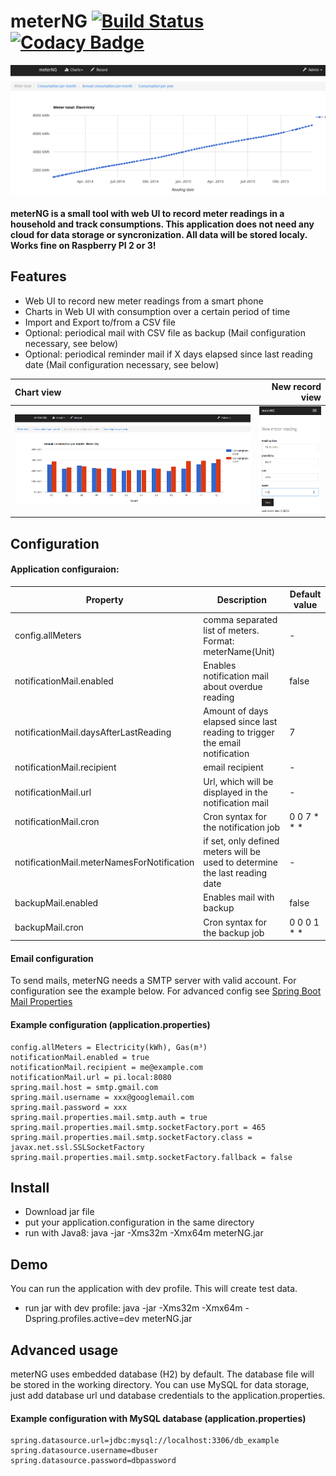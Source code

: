 # meterNG [![Build Status](https://travis-ci.org/0xERR0R/meterNG.svg?branch=master)](https://travis-ci.org/0xERR0R/meterNG) [![Codacy Badge](https://api.codacy.com/project/badge/Grade/936d4effb3454a69ae2d66348b744f07)](https://www.codacy.com/app/0xERR0R/meterNG?utm_source=github.com&amp;utm_medium=referral&amp;utm_content=0xERR0R/meterNG&amp;utm_campaign=Badge_Grade)
![screenshot](screenshot1.png "meterNG")

#### meterNG is a small tool with web UI to record meter readings in a household and track consumptions. This application does not need any cloud for data storage or syncronization. All data will be stored localy. Works fine on Raspberry PI 2 or 3!

## Features
* Web UI to record new meter readings from a smart phone
* Charts in Web UI with consumption over a certain period of time
* Import and Export to/from a CSV file
* Optional: periodical mail with CSV file as backup (Mail configuration necessary, see below)
* Optional: periodical reminder mail if X days elapsed since last reading date (Mail configuration necessary, see below)

Chart view                                                 |  New record view
:-------------------------------------------------------   |    ----------------------:
<img src="screenshot2.png" alt="Chart view" width="600"/>  |  <img src="screenshot3.png" alt="New record page" width="135"/>


## Configuration
#### Application configuraion:

| Property            | Description | Default value |
| ------------------- | ----------- | ------------- |
|config.allMeters     |comma separated list of meters. Format: meterName(Unit)|- |
| notificationMail.enabled| Enables notification mail about overdue reading | false |
| notificationMail.daysAfterLastReading | Amount of days elapsed since last reading to trigger the email notification | 7 |
| notificationMail.recipient | email recipient | - |
| notificationMail.url | Url, which will be displayed in the notification mail | - |
| notificationMail.cron | Cron syntax for the notification job | 0 0 7 \* \* \* |
| notificationMail.meterNamesForNotification | if set, only defined meters will be used to determine the last reading date | - |
| backupMail.enabled | Enables mail with backup | false |
| backupMail.cron | Cron syntax for the backup job |0 0 0 1 \* \* |

#### Email configuration
To send mails, meterNG needs a SMTP server with valid account. For configuration see the example below. For advanced config see [Spring Boot Mail Properties](https://docs.spring.io/spring-boot/docs/current/reference/html/common-application-properties.html)

#### Example configuration (application.properties)
```
config.allMeters = Electricity(kWh), Gas(m³)
notificationMail.enabled = true
notificationMail.recipient = me@example.com
notificationMail.url = pi.local:8080
spring.mail.host = smtp.gmail.com
spring.mail.username = xxx@googlemail.com
spring.mail.password = xxx
spring.mail.properties.mail.smtp.auth = true
spring.mail.properties.mail.smtp.socketFactory.port = 465
spring.mail.properties.mail.smtp.socketFactory.class = javax.net.ssl.SSLSocketFactory
spring.mail.properties.mail.smtp.socketFactory.fallback = false
```

## Install
* Download jar file
* put your application.configuration in the same directory
* run with Java8: java -jar -Xms32m -Xmx64m meterNG.jar

## Demo
You can run the application with dev profile. This will create test data.
* run jar with dev profile: java -jar -Xms32m -Xmx64m -Dspring.profiles.active=dev meterNG.jar

## Advanced usage
meterNG uses embedded database (H2) by default. The database file will be stored in the working directory. You can use MySQL for data storage, just add database url und database credentials to the application.properties.
#### Example configuration with MySQL database (application.properties)
```
spring.datasource.url=jdbc:mysql://localhost:3306/db_example
spring.datasource.username=dbuser
spring.datasource.password=dbpassword
```
